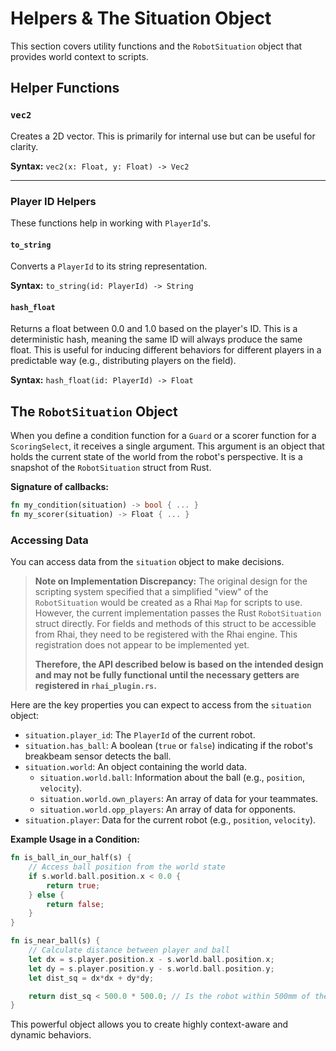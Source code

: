 # Helpers & The Situation Object

This section covers utility functions and the `RobotSituation` object that provides world context to scripts.

## Helper Functions

### `vec2`

Creates a 2D vector. This is primarily for internal use but can be useful for clarity.

**Syntax:**
`vec2(x: Float, y: Float) -> Vec2`

---

### Player ID Helpers

These functions help in working with `PlayerId`'s.

#### `to_string`

Converts a `PlayerId` to its string representation.

**Syntax:**
`to_string(id: PlayerId) -> String`

#### `hash_float`

Returns a float between 0.0 and 1.0 based on the player's ID. This is a deterministic hash, meaning the same ID will always produce the same float. This is useful for inducing different behaviors for different players in a predictable way (e.g., distributing players on the field).

**Syntax:**
`hash_float(id: PlayerId) -> Float`

## The `RobotSituation` Object

When you define a condition function for a `Guard` or a scorer function for a `ScoringSelect`, it receives a single argument. This argument is an object that holds the current state of the world from the robot's perspective. It is a snapshot of the `RobotSituation` struct from Rust.

**Signature of callbacks:**

```rust
fn my_condition(situation) -> bool { ... }
fn my_scorer(situation) -> Float { ... }
```

### Accessing Data

You can access data from the `situation` object to make decisions.

> **Note on Implementation Discrepancy:** The original design for the scripting system specified that a simplified "view" of the `RobotSituation` would be created as a Rhai `Map` for scripts to use. However, the current implementation passes the Rust `RobotSituation` struct directly. For fields and methods of this struct to be accessible from Rhai, they need to be registered with the Rhai engine. This registration does not appear to be implemented yet.
>
> **Therefore, the API described below is based on the intended design and may not be fully functional until the necessary getters are registered in `rhai_plugin.rs`.**

Here are the key properties you can expect to access from the `situation` object:

- `situation.player_id`: The `PlayerId` of the current robot.
- `situation.has_ball`: A boolean (`true` or `false`) indicating if the robot's breakbeam sensor detects the ball.
- `situation.world`: An object containing the world data.
  - `situation.world.ball`: Information about the ball (e.g., `position`, `velocity`).
  - `situation.world.own_players`: An array of data for your teammates.
  - `situation.world.opp_players`: An array of data for opponents.
- `situation.player`: Data for the current robot (e.g., `position`, `velocity`).

**Example Usage in a Condition:**

```rust
fn is_ball_in_our_half(s) {
    // Access ball position from the world state
    if s.world.ball.position.x < 0.0 {
        return true;
    } else {
        return false;
    }
}

fn is_near_ball(s) {
    // Calculate distance between player and ball
    let dx = s.player.position.x - s.world.ball.position.x;
    let dy = s.player.position.y - s.world.ball.position.y;
    let dist_sq = dx*dx + dy*dy;

    return dist_sq < 500.0 * 500.0; // Is the robot within 500mm of the ball?
}
```

This powerful object allows you to create highly context-aware and dynamic behaviors.

